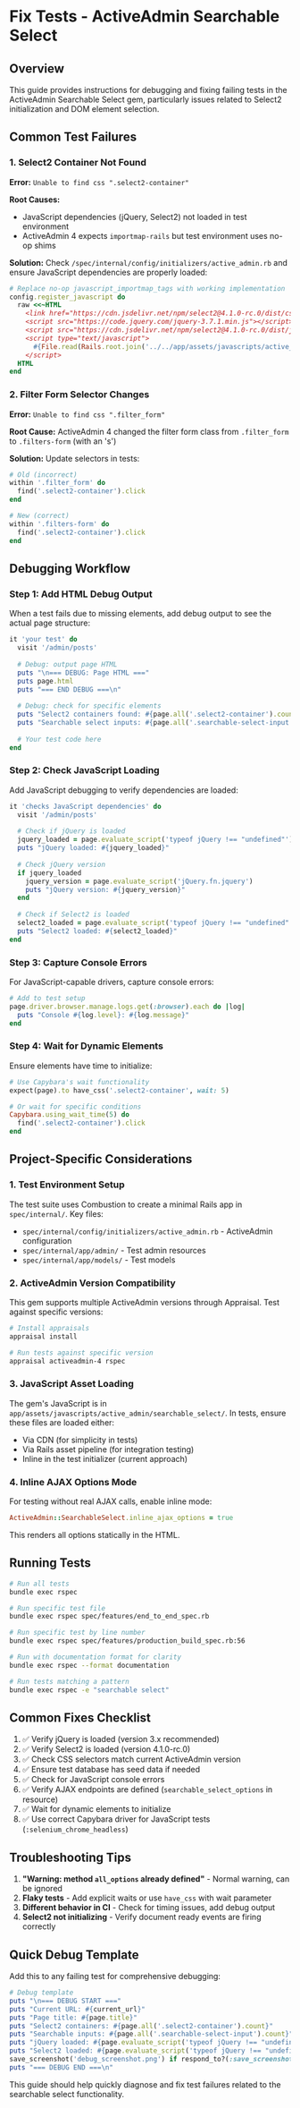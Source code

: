 # Fix Tests - ActiveAdmin Searchable Select

## Overview
This guide provides instructions for debugging and fixing failing tests in the ActiveAdmin Searchable Select gem, particularly issues related to Select2 initialization and DOM element selection.

## Common Test Failures

### 1. Select2 Container Not Found
**Error:** `Unable to find css ".select2-container"`

**Root Causes:**
- JavaScript dependencies (jQuery, Select2) not loaded in test environment
- ActiveAdmin 4 expects `importmap-rails` but test environment uses no-op shims

**Solution:**
Check `/spec/internal/config/initializers/active_admin.rb` and ensure JavaScript dependencies are properly loaded:

```ruby
# Replace no-op javascript_importmap_tags with working implementation
config.register_javascript do
  raw <<~HTML
    <link href="https://cdn.jsdelivr.net/npm/select2@4.1.0-rc.0/dist/css/select2.min.css" rel="stylesheet" />
    <script src="https://code.jquery.com/jquery-3.7.1.min.js"></script>
    <script src="https://cdn.jsdelivr.net/npm/select2@4.1.0-rc.0/dist/js/select2.min.js"></script>
    <script type="text/javascript">
      #{File.read(Rails.root.join('../../app/assets/javascripts/active_admin/searchable_select/init.js'))}
    </script>
  HTML
end
```

### 2. Filter Form Selector Changes
**Error:** `Unable to find css ".filter_form"`

**Root Cause:** ActiveAdmin 4 changed the filter form class from `.filter_form` to `.filters-form` (with an 's')

**Solution:** Update selectors in tests:
```ruby
# Old (incorrect)
within '.filter_form' do
  find('.select2-container').click
end

# New (correct)
within '.filters-form' do
  find('.select2-container').click
end
```

## Debugging Workflow

### Step 1: Add HTML Debug Output
When a test fails due to missing elements, add debug output to see the actual page structure:

```ruby
it 'your test' do
  visit '/admin/posts'
  
  # Debug: output page HTML
  puts "\n=== DEBUG: Page HTML ==="
  puts page.html
  puts "=== END DEBUG ===\n"
  
  # Debug: check for specific elements
  puts "Select2 containers found: #{page.all('.select2-container').count}"
  puts "Searchable select inputs: #{page.all('.searchable-select-input').count}"
  
  # Your test code here
end
```

### Step 2: Check JavaScript Loading
Add JavaScript debugging to verify dependencies are loaded:

```ruby
it 'checks JavaScript dependencies' do
  visit '/admin/posts'
  
  # Check if jQuery is loaded
  jquery_loaded = page.evaluate_script('typeof jQuery !== "undefined"')
  puts "jQuery loaded: #{jquery_loaded}"
  
  # Check jQuery version
  if jquery_loaded
    jquery_version = page.evaluate_script('jQuery.fn.jquery')
    puts "jQuery version: #{jquery_version}"
  end
  
  # Check if Select2 is loaded
  select2_loaded = page.evaluate_script('typeof jQuery !== "undefined" && jQuery.fn.select2 !== undefined')
  puts "Select2 loaded: #{select2_loaded}"
end
```

### Step 3: Capture Console Errors
For JavaScript-capable drivers, capture console errors:

```ruby
# Add to test setup
page.driver.browser.manage.logs.get(:browser).each do |log|
  puts "Console #{log.level}: #{log.message}"
end
```

### Step 4: Wait for Dynamic Elements
Ensure elements have time to initialize:

```ruby
# Use Capybara's wait functionality
expect(page).to have_css('.select2-container', wait: 5)

# Or wait for specific conditions
Capybara.using_wait_time(5) do
  find('.select2-container').click
end
```

## Project-Specific Considerations

### 1. Test Environment Setup
The test suite uses Combustion to create a minimal Rails app in `spec/internal/`. Key files:
- `spec/internal/config/initializers/active_admin.rb` - ActiveAdmin configuration
- `spec/internal/app/admin/` - Test admin resources
- `spec/internal/app/models/` - Test models

### 2. ActiveAdmin Version Compatibility
This gem supports multiple ActiveAdmin versions through Appraisal. Test against specific versions:
```bash
# Install appraisals
appraisal install

# Run tests against specific version
appraisal activeadmin-4 rspec
```

### 3. JavaScript Asset Loading
The gem's JavaScript is in `app/assets/javascripts/active_admin/searchable_select/`. In tests, ensure these files are loaded either:
- Via CDN (for simplicity in tests)
- Via Rails asset pipeline (for integration testing)
- Inline in the test initializer (current approach)

### 4. Inline AJAX Options Mode
For testing without real AJAX calls, enable inline mode:
```ruby
ActiveAdmin::SearchableSelect.inline_ajax_options = true
```
This renders all options statically in the HTML.

## Running Tests

```bash
# Run all tests
bundle exec rspec

# Run specific test file
bundle exec rspec spec/features/end_to_end_spec.rb

# Run specific test by line number
bundle exec rspec spec/features/production_build_spec.rb:56

# Run with documentation format for clarity
bundle exec rspec --format documentation

# Run tests matching a pattern
bundle exec rspec -e "searchable select"
```

## Common Fixes Checklist

1. ✅ Verify jQuery is loaded (version 3.x recommended)
2. ✅ Verify Select2 is loaded (version 4.1.0-rc.0)
3. ✅ Check CSS selectors match current ActiveAdmin version
4. ✅ Ensure test database has seed data if needed
5. ✅ Check for JavaScript console errors
6. ✅ Verify AJAX endpoints are defined (`searchable_select_options` in resource)
7. ✅ Wait for dynamic elements to initialize
8. ✅ Use correct Capybara driver for JavaScript tests (`:selenium_chrome_headless`)

## Troubleshooting Tips

1. **"Warning: method `all_options` already defined"** - Normal warning, can be ignored
2. **Flaky tests** - Add explicit waits or use `have_css` with wait parameter
3. **Different behavior in CI** - Check for timing issues, add debug output
4. **Select2 not initializing** - Verify document ready events are firing correctly

## Quick Debug Template

Add this to any failing test for comprehensive debugging:

```ruby
# Debug template
puts "\n=== DEBUG START ==="
puts "Current URL: #{current_url}"
puts "Page title: #{page.title}"
puts "Select2 containers: #{page.all('.select2-container').count}"
puts "Searchable inputs: #{page.all('.searchable-select-input').count}"
puts "jQuery loaded: #{page.evaluate_script('typeof jQuery !== "undefined"')}"
puts "Select2 loaded: #{page.evaluate_script('typeof jQuery !== "undefined" && jQuery.fn.select2 !== undefined')}"
save_screenshot('debug_screenshot.png') if respond_to?(:save_screenshot)
puts "=== DEBUG END ===\n"
```

This guide should help quickly diagnose and fix test failures related to the searchable select functionality.